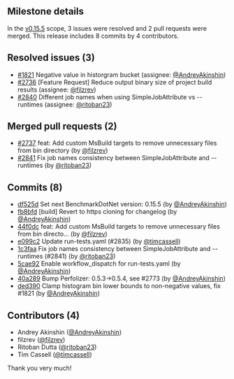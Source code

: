 ## Milestone details

In the [v0.15.5](https://github.com/dotnet/BenchmarkDotNet/issues?q=milestone:v0.15.5) scope, 
3 issues were resolved and 2 pull requests were merged.
This release includes 8 commits by 4 contributors.

## Resolved issues (3)

* [#1821](https://github.com/dotnet/BenchmarkDotNet/issues/1821) Negative value in historgram bucket (assignee: [@AndreyAkinshin](https://github.com/AndreyAkinshin))
* [#2736](https://github.com/dotnet/BenchmarkDotNet/issues/2736) [Feature Request] Reduce output binary size of project build results (assignee: [@filzrev](https://github.com/filzrev))
* [#2840](https://github.com/dotnet/BenchmarkDotNet/issues/2840) Different job names when using SimpleJobAttribute vs --runtimes (assignee: [@ritoban23](https://github.com/ritoban23))

## Merged pull requests (2)

* [#2737](https://github.com/dotnet/BenchmarkDotNet/pull/2737) feat: Add custom MsBuild targets to remove unnecessary files from bin directory (by [@filzrev](https://github.com/filzrev))
* [#2841](https://github.com/dotnet/BenchmarkDotNet/pull/2841) Fix job names consistency between SimpleJobAttribute and --runtimes (by [@ritoban23](https://github.com/ritoban23))

## Commits (8)

* [df525d](https://github.com/dotnet/BenchmarkDotNet/commit/df525dbfd5f205c741da93a307d2fafc368a65f3) Set next BenchmarkDotNet version: 0.15.5 (by [@AndreyAkinshin](https://github.com/AndreyAkinshin))
* [fb8bfd](https://github.com/dotnet/BenchmarkDotNet/commit/fb8bfd9ad0f7249475e87f5161b4169eb16ff0bc) [build] Revert to https cloning for changelog (by [@AndreyAkinshin](https://github.com/AndreyAkinshin))
* [44f0dc](https://github.com/dotnet/BenchmarkDotNet/commit/44f0dc4dcbd430ed52c4a692ef2ba5a2eb6e1894) feat: Add custom MsBuild targets to remove unnecessary files from bin directo... (by [@filzrev](https://github.com/filzrev))
* [e099c2](https://github.com/dotnet/BenchmarkDotNet/commit/e099c2eb0cb9fb49f8c2e9d1f9d94cb5e8affb4b) Update run-tests.yaml (#2835) (by [@timcassell](https://github.com/timcassell))
* [1c3faa](https://github.com/dotnet/BenchmarkDotNet/commit/1c3faa21ab9aac8aab277e1fd19e151768c57cba) Fix job names consistency between SimpleJobAttribute and --runtimes (#2841) (by [@ritoban23](https://github.com/ritoban23))
* [5cae92](https://github.com/dotnet/BenchmarkDotNet/commit/5cae925c0374dae3eb671fe9dec9818fd62cc3db) Enable workflow_dispatch for run-tests.yaml (by [@AndreyAkinshin](https://github.com/AndreyAkinshin))
* [40a289](https://github.com/dotnet/BenchmarkDotNet/commit/40a28961766174c9eb4791794b30e762a53828fb) Bump Perfolizer: 0.5.3->0.5.4, see #2773 (by [@AndreyAkinshin](https://github.com/AndreyAkinshin))
* [ded390](https://github.com/dotnet/BenchmarkDotNet/commit/ded3900937d896a9892363f2d38aba6218d2d855) Clamp histogram bin lower bounds to non-negative values, fix #1821 (by [@AndreyAkinshin](https://github.com/AndreyAkinshin))

## Contributors (4)

* Andrey Akinshin ([@AndreyAkinshin](https://github.com/AndreyAkinshin))
* filzrev ([@filzrev](https://github.com/filzrev))
* Ritoban Dutta ([@ritoban23](https://github.com/ritoban23))
* Tim Cassell ([@timcassell](https://github.com/timcassell))

Thank you very much!

